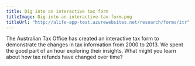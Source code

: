 ```yaml
---
title: Dig into an interactive tax form
titleImage: Dig-into-an-interactive-tax-form.png
titleUrl: "http://alife-app-test.azurewebsites.net/research/forms/itr"
---
```


The Australian Tax Office has created an interactive tax form to demonstrate the changes in tax information from 2000 to 2013. We spent the good part of an hour exploring their insights. What might you learn about how tax refunds have changed over time?